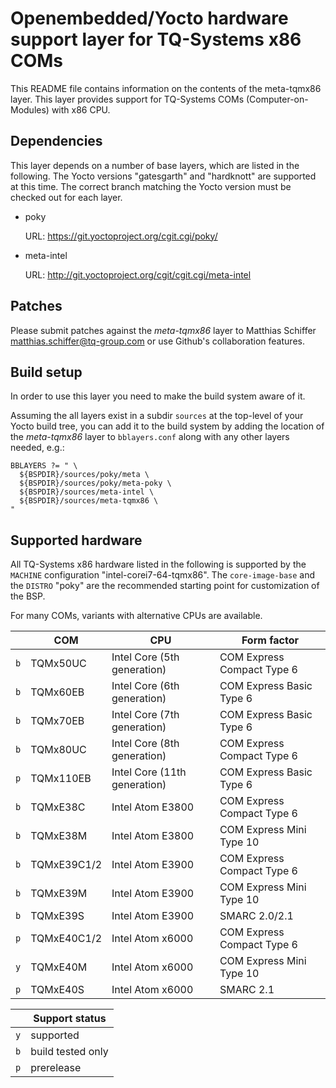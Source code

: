 # Openembedded/Yocto hardware support layer for TQ-Systems x86 COMs

This README file contains information on the contents of the meta-tqmx86 layer.
This layer provides support for TQ-Systems COMs (Computer-on-Modules) with x86
CPU.


## Dependencies

This layer depends on a number of base layers, which are listed in the
following. The Yocto versions "gatesgarth" and "hardknott" are supported at
this time. The correct branch matching the Yocto version must be checked out
for each layer.

- poky

  URL: https://git.yoctoproject.org/cgit.cgi/poky/

- meta-intel

  URL: http://git.yoctoproject.org/cgit/cgit.cgi/meta-intel


## Patches

Please submit patches against the *meta-tqmx86* layer to
Matthias Schiffer <matthias.schiffer@tq-group.com> or use Github's
collaboration features.


## Build setup

In order to use this layer you need to make the build system aware of it.

Assuming the all layers exist in a subdir `sources` at the top-level of your
Yocto build tree, you can add it to the build system by adding the
location of the *meta-tqmx86* layer to `bblayers.conf` along with any
other layers needed, e.g.:

```
BBLAYERS ?= " \
  ${BSPDIR}/sources/poky/meta \
  ${BSPDIR}/sources/poky/meta-poky \
  ${BSPDIR}/sources/meta-intel \
  ${BSPDIR}/sources/meta-tqmx86 \
"
```

## Supported hardware

All TQ-Systems x86 hardware listed in the following is supported by the
`MACHINE` configuration "intel-corei7-64-tqmx86". The `core-image-base` and
the `DISTRO` "poky" are the recommended starting point for customization of the
BSP.

For many COMs, variants with alternative CPUs are available.

|     | COM                | CPU                          | Form factor                |
|-----|--------------------|------------------------------|----------------------------|
| `b` | TQMx50UC           | Intel Core (5th generation)  | COM Express Compact Type 6 |
| `b` | TQMx60EB           | Intel Core (6th generation)  | COM Express Basic Type 6   |
| `b` | TQMx70EB           | Intel Core (7th generation)  | COM Express Basic Type 6   |
| `b` | TQMx80UC           | Intel Core (8th generation)  | COM Express Compact Type 6 |
| `p` | TQMx110EB          | Intel Core (11th generation) | COM Express Basic Type 6   |
| `b` | TQMxE38C           | Intel Atom E3800             | COM Express Compact Type 6 |
| `b` | TQMxE38M           | Intel Atom E3800             | COM Express Mini Type 10   |
| `b` | TQMxE39C1/2        | Intel Atom E3900             | COM Express Compact Type 6 |
| `b` | TQMxE39M           | Intel Atom E3900             | COM Express Mini Type 10   |
| `b` | TQMxE39S           | Intel Atom E3900             | SMARC 2.0/2.1              |
| `p` | TQMxE40C1/2        | Intel Atom x6000             | COM Express Compact Type 6 |
| `y` | TQMxE40M           | Intel Atom x6000             | COM Express Mini Type 10   |
| `p` | TQMxE40S           | Intel Atom x6000             | SMARC 2.1                  |

|     | Support status    |
|-----|-------------------|
| `y` | supported         |
| `b` | build tested only |
| `p` | prerelease        |
